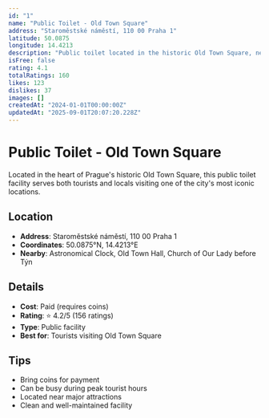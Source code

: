```yaml
---
id: "1"
name: "Public Toilet - Old Town Square"
address: "Staroměstské náměstí, 110 00 Praha 1"
latitude: 50.0875
longitude: 14.4213
description: "Public toilet located in the historic Old Town Square, near the Astronomical Clock."
isFree: false
rating: 4.1
totalRatings: 160
likes: 123
dislikes: 37
images: []
createdAt: "2024-01-01T00:00:00Z"
updatedAt: "2025-09-01T20:07:20.228Z"
---
```






# Public Toilet - Old Town Square

Located in the heart of Prague's historic Old Town Square, this public toilet facility serves both tourists and locals visiting one of the city's most iconic locations.

## Location

- **Address**: Staroměstské náměstí, 110 00 Praha 1
- **Coordinates**: 50.0875°N, 14.4213°E
- **Nearby**: Astronomical Clock, Old Town Hall, Church of Our Lady before Týn

## Details

- **Cost**: Paid (requires coins)
- **Rating**: ⭐ 4.2/5 (156 ratings)
- **Type**: Public facility
- **Best for**: Tourists visiting Old Town Square

## Tips

- Bring coins for payment
- Can be busy during peak tourist hours
- Located near major attractions
- Clean and well-maintained facility
